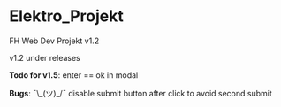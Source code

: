 # Elektro_Projekt
FH Web Dev Projekt v1.2

v1.2 under releases


<strong>Todo for v1.5</strong>:  enter == ok in modal


<strong>Bugs</strong>:  ¯\\\_(ツ)\_/¯ disable submit button after click to avoid second submit
